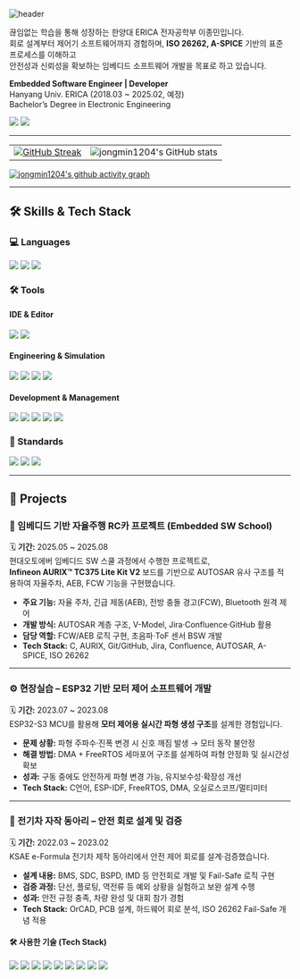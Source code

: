 ![header](https://capsule-render.vercel.app/api?type=waving&color=gradient&customColorList=10&height=200&section=header&text=JONGMIN's%20GITHUB&fontSize=50&animation=twinkling&fontAlign=68&fontAlignY=36)

끊임없는 학습을 통해 성장하는 한양대 ERICA 전자공학부 이종민입니다.  
회로 설계부터 제어기 소프트웨어까지 경험하며, **ISO 26262, A-SPICE** 기반의 표준 프로세스를 이해하고  
안전성과 신뢰성을 확보하는 임베디드 소프트웨어 개발을 목표로 하고 있습니다.  

**Embedded Software Engineer | Developer**  
Hanyang Univ. ERICA (2018.03 ~ 2025.02, 예정)  
Bachelor’s Degree in Electronic Engineering  

<a href="mailto:본인메일@gmail.com"><img src="https://img.shields.io/badge/Gmail-EA4335?style=for-the-badge&logo=Gmail&logoColor=white"></a>
<a href="https://www.linkedin.com/in/본인ID/"><img src="https://img.shields.io/badge/LinkedIn-0A66C2?style=for-the-badge&logo=LinkedIn&logoColor=white"></a>

---

<table border="0" cellpadding="0" cellspacing="0">
  <tr>
    <td>
      <a href="https://git.io/streak-stats">
        <img src="https://streak-stats.demolab.com/?user=jongmin1204&theme=dracula" alt="GitHub Streak"/>
      </a>
    </td>
    <td>
      <img src="https://github-readme-stats.vercel.app/api?username=jongmin1204&show_icons=true&theme=dracula" alt="jongmin1204's GitHub stats"/>
    </td>
  </tr>
</table>

[![jongmin1204's github activity graph](https://github-readme-activity-graph.vercel.app/graph?username=jongmin1204&custom_title=jongmin1204's%20Activity%20Graph&hide_border=true&theme=react-dark)](https://github.com/ashutosh00710/github-readme-activity-graph)

---

## 🛠️ Skills & Tech Stack

### 💻 Languages
<img src="https://img.shields.io/badge/c-A8B9CC.svg?style=for-the-badge&logo=c&logoColor=white"> <img src="https://img.shields.io/badge/c++-00599C.svg?style=for-the-badge&logo=cplusplus&logoColor=white"> <img src="https://img.shields.io/badge/python-3776AB.svg?style=for-the-badge&logo=python&logoColor=white">

### 🛠️ Tools
#### IDE & Editor
<img src="https://img.shields.io/badge/visual studio code-%23007ACC.svg?style=for-the-badge&logo=visualstudiocode&logoColor=white"> <img src="https://img.shields.io/badge/visual studio-%235C2D91.svg?style=for-the-badge&logo=visualstudio&logoColor=white">

#### Engineering & Simulation
<img src="https://img.shields.io/badge/matlab-%230076A8.svg?style=for-the-badge&logo=matlab&logoColor=white"> <img src="https://img.shields.io/badge/simulink-%230076A8.svg?style=for-the-badge&logo=matlab&logoColor=white"> <img src="https://img.shields.io/badge/CANoe-004E8A.svg?style=for-the-badge&logoColor=white"> <img src="https://img.shields.io/badge/aurix-F37321.svg?style=for-the-badge&logoColor=white">

#### Development & Management
<img src="https://img.shields.io/badge/git-%23F05032.svg?style=for-the-badge&logo=git&logoColor=white"> <img src="https://img.shields.io/badge/github-%23181717.svg?style=for-the-badge&logo=github&logoColor=white"> <img src="https://img.shields.io/badge/jira-%230052CC.svg?style=for-the-badge&logo=jira&logoColor=white"> <img src="https://img.shields.io/badge/confluence-%23172B4D.svg?style=for-the-badge&logo=confluence&logoColor=white"> <img src="https://img.shields.io/badge/googletest-%234285F4.svg?style=for-the-badge&logo=google&logoColor=white">

### 📜 Standards
<img src="https://img.shields.io/badge/autosar-E44D26.svg?style=for-the-badge&logoColor=white"> <img src="https://img.shields.io/badge/a--spice-C82333.svg?style=for-the-badge&logoColor=white"> <img src="https://img.shields.io/badge/iso--26262-D9534F.svg?style=for-the-badge&logoColor=white">

---

## 📂 Projects

### 🚗 임베디드 기반 자율주행 RC카 프로젝트 (Embedded SW School)
🗓️ **기간:** 2025.05 ~ 2025.08  
현대오토에버 임베디드 SW 스쿨 과정에서 수행한 프로젝트로,  
**Infineon AURIX™ TC375 Lite Kit V2** 보드를 기반으로 AUTOSAR 유사 구조를 적용하여 자율주차, AEB, FCW 기능을 구현했습니다.  

- **주요 기능:** 자율 주차, 긴급 제동(AEB), 전방 충돌 경고(FCW), Bluetooth 원격 제어  
- **개발 방식:** AUTOSAR 계층 구조, V-Model, Jira·Confluence·GitHub 활용  
- **담당 역할:** FCW/AEB 로직 구현, 초음파·ToF 센서 BSW 개발  
- **Tech Stack:** C, AURIX, Git/GitHub, Jira, Confluence, AUTOSAR, A-SPICE, ISO 26262  

---

### ⚙️ 현장실습 – ESP32 기반 모터 제어 소프트웨어 개발
🗓️ **기간:** 2023.07 ~ 2023.08  
ESP32-S3 MCU를 활용해 **모터 제어용 실시간 파형 생성 구조**를 설계한 경험입니다.  

- **문제 상황:** 파형 주파수·진폭 변경 시 신호 깨짐 발생 → 모터 동작 불안정  
- **해결 방법:** DMA + FreeRTOS 세마포어 구조를 설계하여 파형 안정화 및 실시간성 확보  
- **성과:** 구동 중에도 안전하게 파형 변경 가능, 유지보수성·확장성 개선  
- **Tech Stack:** C언어, ESP-IDF, FreeRTOS, DMA, 오실로스코프/멀티미터  

---

### 🔋 전기차 자작 동아리 – 안전 회로 설계 및 검증
🗓️ **기간:** 2022.03 ~ 2023.02  
KSAE e-Formula 전기차 제작 동아리에서 안전 제어 회로를 설계·검증했습니다.  

- **설계 내용:** BMS, SDC, BSPD, IMD 등 안전회로 개발 및 Fail-Safe 로직 구현  
- **검증 과정:** 단선, 플로팅, 역전류 등 예외 상황을 실험하고 보완 설계 수행  
- **성과:** 안전 규정 충족, 차량 완성 및 대회 참가 경험  
- **Tech Stack:** OrCAD, PCB 설계, 하드웨어 회로 분석, ISO 26262 Fail-Safe 개념 적용  


#### 🛠️ 사용한 기술 (Tech Stack)
<img src="https://img.shields.io/badge/c-A8B9CC.svg?style=for-the-badge&logo=c&logoColor=white"> <img src="https://img.shields.io/badge/aurix-F37321.svg?style=for-the-badge&logoColor=white"> <img src="https://img.shields.io/badge/git-%23F05032.svg?style=for-the-badge&logo=git&logoColor=white"> <img src="https://img.shields.io/badge/github-%23181717.svg?style=for-the-badge&logo=github&logoColor=white"> <img src="https://img.shields.io/badge/jira-%230052CC.svg?style=for-the-badge&logo=jira&logoColor=white"> <img src="https://img.shields.io/badge/confluence-%23172B4D.svg?style=for-the-badge&logo=confluence&logoColor=white"> <img src="https://img.shields.io/badge/autosar-E44D26.svg?style=for-the-badge&logoColor=white"> <img src="https://img.shields.io/badge/a--spice-C82333.svg?style=for-the-badge&logoColor=white"> <img src="https://img.shields.io/badge/iso--26262-D9534F.svg?style=for-the-badge&logoColor=white">
